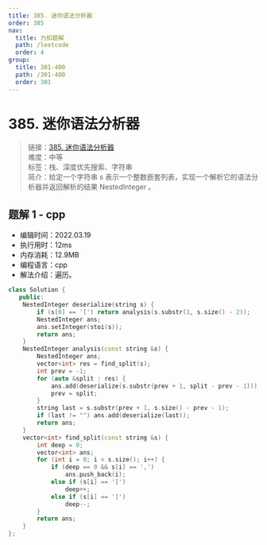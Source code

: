 ```yaml
---
title: 385. 迷你语法分析器
order: 385
nav:
  title: 力扣题解
  path: /leetcode
  order: 4
group:
  title: 301-400
  path: /301-400
  order: 301
---
```


# 385. 迷你语法分析器
    
> 链接：[385. 迷你语法分析器](https://leetcode-cn.com/problems/mini-parser/)  
> 难度：中等  
> 标签：栈、深度优先搜索、字符串  
> 简介：给定一个字符串 s 表示一个整数嵌套列表，实现一个解析它的语法分析器并返回解析的结果 NestedInteger 。
      
## 题解 1 - cpp
- 编辑时间：2022.03.19
- 执行用时：12ms
- 内存消耗：12.9MB
- 编程语言：cpp
- 解法介绍：遍历。
```cpp
class Solution {
   public:
    NestedInteger deserialize(string s) {
        if (s[0] == '[') return analysis(s.substr(1, s.size() - 2));
        NestedInteger ans;
        ans.setInteger(stoi(s));
        return ans;
    }
    NestedInteger analysis(const string &s) {
        NestedInteger ans;
        vector<int> res = find_split(s);
        int prev = -1;
        for (auto &split : res) {
            ans.add(deserialize(s.substr(prev + 1, split - prev - 1)));
            prev = split;
        }
        string last = s.substr(prev + 1, s.size() - prev - 1);
        if (last != "") ans.add(deserialize(last));
        return ans;
    }
    vector<int> find_split(const string &s) {
        int deep = 0;
        vector<int> ans;
        for (int i = 0; i < s.size(); i++) {
            if (deep == 0 && s[i] == ',')
                ans.push_back(i);
            else if (s[i] == '[')
                deep++;
            else if (s[i] == ']')
                deep--;
        }
        return ans;
    }
};
```

      